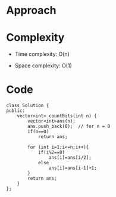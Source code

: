 # Approach
<!-- Describe your approach to solving the problem. -->

# Complexity
- Time complexity: O(n)
<!-- Add your time complexity here, e.g. $$O(n)$$ -->

- Space complexity: O(1)
<!-- Add your space complexity here, e.g. $$O(n)$$ -->

# Code
```
class Solution {
public:
    vector<int> countBits(int n) {
        vector<int>ans(n);
        ans.push_back(0);  // for n = 0
        if(n==0) 
            return ans;
        
        for (int i=1;i<=n;i++){
            if(i%2==0) 
                ans[i]=ans[i/2];
            else
                ans[i]=ans[i-1]+1;
        }
        return ans;
    }
};
```
